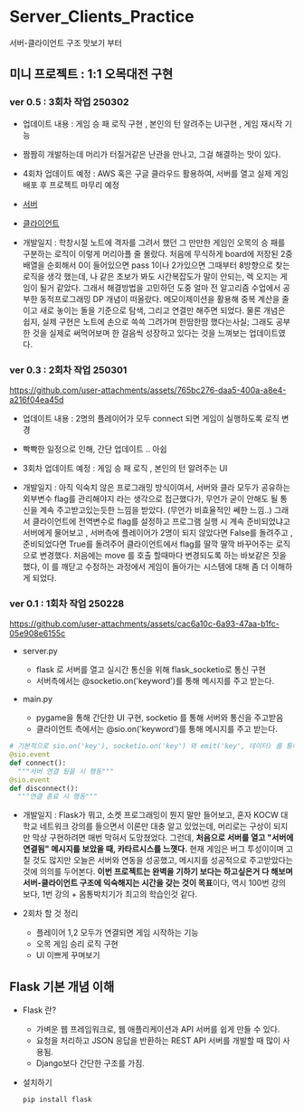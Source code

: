 # Server_Clients_Practice
서버-클라이언트 구조 맛보기 부터

## 미니 프로젝트 : 1:1 오목대전 구현

### ver 0.5 : 3회차 작업 250302

- 업데이트 내용 : 게임 승 패 로직 구현 , 본인의 턴 알려주는 UI구현 , 게임 재시작 기능
- 짬짬히 개발하는데 머리가 터질거같은 난관을 만나고, 그걸 해결하는 맛이 있다.
- 4회차 업데이트 예정 : AWS 혹은 구글 클라우드 활용하여, 서버를 열고 실제 게임 배포 후 프로젝트 마무리 예정

- [서버](./game_omok/server.py)
- [클라이언트](./game_omok/main.py)

- 개발일지 : 학창시절 노트에 격자를 그려서 했던 그 만만한 게임인 오목의 승 패를 구분하는 로직이 이렇게 머리아플 줄 몰랐다.
처음에 무식하게 board에 저장된 2중배열을 순회해서 0이 들어있으면 pass 1이나 2가있으면 그때부터 8방향으로 찾는 로직을 생각 했는데, 나 같은 초보가 봐도 시간복잡도가 말이 안되는, 렉 오지는 게임이 될거 같았다. 그래서 해결방법을 고민하던 도중 얼마 전 알고리즘 수업에서 공부한 동적프로그래밍 DP 개념이 떠올랐다. 메모이제이션을 활용해 중복 계산을 줄이고 새로 놓이는 돌을 기준으로 탐색, 그리고 연결만 해주면 되었다. 물론 개념은 쉽지, 실제 구현은 노트에 손으로 쓱쓱 그려가며 한땀한땀 했다는사실;
그래도 공부한 것을 실제로 써먹어보며 한 걸음씩 성장하고 있다는 것을 느껴보는 업데이트였다.

### ver 0.3 : 2회차 작업 250301


https://github.com/user-attachments/assets/765bc276-daa5-400a-a8e4-a216f04ea45d


- 업데이트 내용 : 2명의 플레이어가 모두 connect 되면 게임이 실행하도록 로직 변경
- 빡빡한 일정으로 인해, 간단 업데이트 .. 아쉽
- 3회차 업데이트 예정 : 게임 승 패 로직 , 본인의 턴 알려주는 UI

- 개발일지 : 아직 익숙치 않은 프로그래밍 방식이여서, 서버와 클라 모두가 공유하는 외부변수 flag를 관리해야지 라는 생각으로 접근했다가, 무언가 굳이 안해도 될 통신을 계속 주고받고있는듯한 느낌을 받았다. (무언가 비효율적인 쎄한 느낌..)
그래서 클라이언트에 전역변수로 flag를 설정하고 프로그램 실행 시 계속 준비되었냐고 서버에게 물어보고 , 서버측에 플레이어가 2명이 되지 않았다면 False를 돌려주고 , 준비되었다면 True를 돌려주어 클라이언트에서 flag를 딸깍 딸깍 바꾸어주는 로직으로 변경했다. 처음에는 move 를 호출 할때마다 변경되도록 하는 바보같은 짓을 했다, 이 를 깨닫고 수정하는 과정에서 게임이 돌아가는 시스템에 대해 좀 더 이해하게 되었다.


### ver 0.1 : 1회차 작업 250228

https://github.com/user-attachments/assets/cac6a10c-6a93-47aa-b1fc-05e908e6155c


- server.py
  - flask 로 서버를 열고 실시간 통신을 위해 flask_socketio로 통신 구현
  - 서버측에서는 @socketio.on('keyword')를 통해 메시지를 주고 받는다.

- main.py
  - pygame을 통해 간단한 UI 구현, socketio 를 통해 서버와 통신을 주고받음
  - 클라이언트 측에서는 @sio.on('keyword')를 통해 메시지를 주고 받는다.

```python
# 기본적으로 sio.on('key'), socketio.on('key') 와 emit('key', 데이터) 를 통해 통신을 함
@sio.event
def connect():
  """서버 연결 됬을 시 행동"""
@sio.event
def disconnect():
  """연결 종료 시 행동"""
```

- 개발일지 : Flask가 뭐고, 소켓 프로그래밍이 뭔지 말만 들어보고, 혼자 KOCW 대학교 네트워크 강의를 들으면서 이론만 대충 알고 있었는데, 머리로는 구상이 되지만 막상 구현하려면 매번 막혀서 도망쳤었다. 그런데, **처음으로 서버를 열고 "서버에 연결됨" 메시지를 보았을 때, 카타르시스를 느꼇다.** 현재 게임은 버그 투성이이며 고칠 것도 많지만 오늘은 서버와 연동을 성공했고, 메시지를 성공적으로 주고받았다는 것에 의의를 두어본다. **이번 프로젝트는 완벽을 기하기 보다는 하고싶은거 다 해보며 서버-클라이언트 구조에 익숙해지는 시간을 갖는 것이 목표**이다, 역시 100번 강의 보다, 1번 강의 + 몸통박치기가 최고의 학습인것 같다.

- 2회차 할 것 정리
    - 플레이어 1,2 모두가 연결되면 게임 시작하는 기능
    - 오목 게임 승리 로직 구현
    - UI 이쁘게 꾸며보기


## Flask 기본 개념 이해
- Flask 란?
  - 가벼운 웹 프레임워크로, 웹 애플리케이션과 API 서버를 쉽게 만들 수 있다.
  - 요청을 처리하고 JSON 응답을 반환하는 REST API 서버를 개발할 때 많이 사용됨.
  - Django보다 간단한 구조를 가짐.

- 설치하기
  ```shell
  pip install flask
  ```

